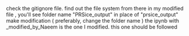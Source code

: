 check the gitignore file. find out the file system from there
in my modified file , you'll see folder name "PRSice_output" in place of "prsice_output" make modification ( preferably, change the folder name )
the ipynb with _modified_by_Naeem is the one I modified. this one should be followed